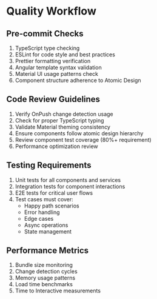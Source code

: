 # Quality Workflow

## Pre-commit Checks
1. TypeScript type checking
2. ESLint for code style and best practices
3. Prettier formatting verification
4. Angular template syntax validation
5. Material UI usage patterns check
6. Component structure adherence to Atomic Design

## Code Review Guidelines
1. Verify OnPush change detection usage
2. Check for proper TypeScript typing
3. Validate Material theming consistency
4. Ensure components follow atomic design hierarchy
5. Review component test coverage (80%+ requirement)
6. Performance optimization review

## Testing Requirements
1. Unit tests for all components and services
2. Integration tests for component interactions
3. E2E tests for critical user flows
4. Test cases must cover:
   - Happy path scenarios
   - Error handling
   - Edge cases
   - Async operations
   - State management

## Performance Metrics
1. Bundle size monitoring
2. Change detection cycles
3. Memory usage patterns
4. Load time benchmarks
5. Time to Interactive measurements

